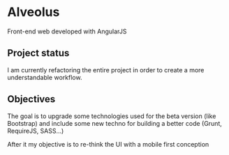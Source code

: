 Alveolus
========

Front-end web developed with AngularJS


Project status
--------------
I am currently refactoring the entire project in order to create a more understandable workflow.

Objectives
----------
The goal is to upgrade some technologies used for the beta version (like Bootstrap) and include some new techno for building a better code (Grunt, RequireJS, SASS...)

After it my objective is to re-think the UI with a mobile first conception
